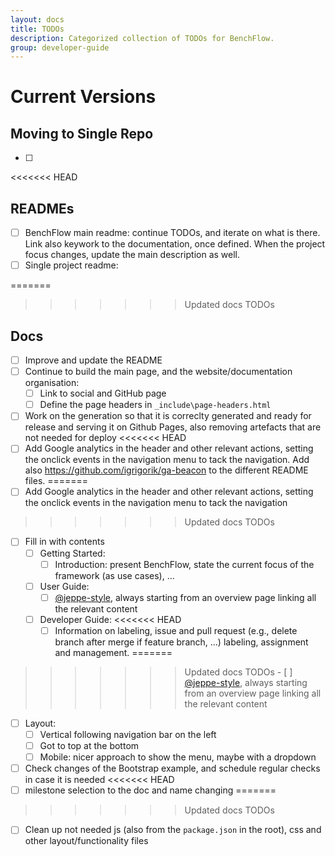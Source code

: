```yaml
---
layout: docs
title: TODOs
description: Categorized collection of TODOs for BenchFlow.
group: developer-guide
---
```


# Current Versions


## Moving to Single Repo

- [ ]

<<<<<<< HEAD

## READMEs

- [ ] BenchFlow main readme: continue TODOs, and iterate on what is there. Link also keywork to the documentation, once defined. When the project focus changes, update the main description as well.
- [ ] Single project readme:

=======
>>>>>>> Updated docs TODOs
## Docs

- [ ] Improve and update the README
- [ ] Continue to build the main page, and the website/documentation organisation:
    - [ ] Link to social and GitHub page
    - [ ] Define the page headers in `_include\page-headers.html`
- [ ] Work on the generation so that it is correclty generated and ready for release and serving it on Github Pages, also removing artefacts that are not needed for deploy
<<<<<<< HEAD
- [ ] Add Google analytics in the header and other relevant actions, setting the onclick events in the navigation menu to tack the navigation. Add also https://github.com/igrigorik/ga-beacon to the different README files.
=======
- [ ] Add Google analytics in the header and other relevant actions, setting the onclick events in the navigation menu to tack the navigation
>>>>>>> Updated docs TODOs
- [ ] Fill in with contents
    - [ ] Getting Started:
        - [ ] Introduction: present BenchFlow, state the current focus of the framework (as use cases), ...
    - [ ] User Guide:
        - [ ] [@jeppe-style](https://github.com/jeppe-style), always starting from an overview page linking all the relevant content
    - [ ] Developer Guide:
<<<<<<< HEAD
        - [ ] Information on labeling, issue and pull request (e.g., delete branch after merge if feature branch, ...) labeling, assignment and management.
=======
>>>>>>> Updated docs TODOs
        - [ ] [@jeppe-style](https://github.com/jeppe-style), always starting from an overview page linking all the relevant content
- [ ] Layout:
    - [ ] Vertical following navigation bar on the left
    - [ ] Got to top at the bottom
    - [ ] Mobile: nicer approach to show the menu, maybe with a dropdown
- [ ] Check changes of the Bootstrap example, and schedule regular checks in case it is needed
<<<<<<< HEAD
- [ ] milestone selection to the doc and name changing
=======
>>>>>>> Updated docs TODOs
- [ ] Clean up not needed js (also from the `package.json` in the root), css and other layout/functionality files
